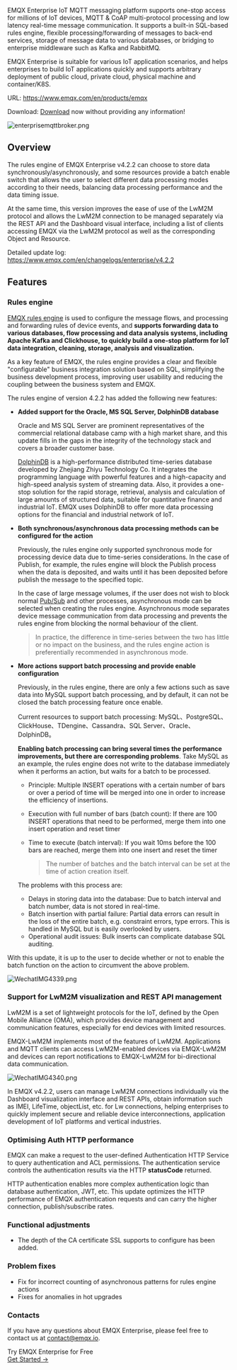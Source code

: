 EMQX Enterprise IoT MQTT messaging platform supports one-stop access for millions of IoT devices, MQTT & CoAP multi-protocol processing and low latency real-time message communication. It supports a built-in SQL-based rules engine, flexible processing/forwarding of messages to back-end services, storage of message data to various databases, or bridging to enterprise middleware such as Kafka and RabbitMQ.

EMQX Enterprise is suitable for various IoT application scenarios, and helps enterprises to build IoT applications quickly and supports arbitrary deployment of public cloud, private cloud, physical machine and container/K8S.

URL: https://www.emqx.com/en/products/emqx

Download: [Download](https://www.emqx.com/en/try?product=enterprise) now without providing any information!

![enterprisemqttbroker.png](https://assets.emqx.com/images/4b87d5ae6dc17bb84f6414e4d8fc504c.png)

## Overview

The rules engine of EMQX Enterprise v4.2.2 can choose to store data synchronously/asynchronously, and some resources provide a batch enable switch that allows the user to select different data processing modes according to their needs, balancing data processing performance and the data timing issue.

At the same time, this version improves the ease of use of the LwM2M protocol and allows the LwM2M connection to be managed separately via the REST API and the Dashboard visual interface, including a list of clients accessing EMQX via the LwM2M protocol as well as the corresponding Object and Resource.

Detailed update log: https://www.emqx.com/en/changelogs/enterprise/v4.2.2

## Features

### Rules engine

[EMQX rules engine](https://www.emqx.io/docs/en/latest/data-integration/rules.html) is used to configure the message flows, and processing and forwarding rules of device events, and **supports forwarding data to various databases, flow processing and data analysis systems, including Apache Kafka and Clickhouse, to quickly build a one-stop platform for IoT data integration, cleaning, storage, analysis and visualization.**

As a key feature of EMQX, the rules engine provides a clear and flexible "configurable" business integration solution based on SQL, simplifying the business development process, improving user usability and reducing the coupling between the business system and EMQX. 

The rules engine of version 4.2.2 has added the following new features:

- **Added support for the Oracle, MS SQL Server, DolphinDB database**

  Oracle and MS SQL Server are prominent representatives of the commercial relational database camp with a high market share, and this update fills in the gaps in the integrity of the technology stack and covers a broader customer base.

  [DolphinDB](https://www.dolphindb.com/) is a high-performance distributed time-series database developed by Zhejiang Zhiyu Technology Co. It integrates the programming language with powerful features and a high-capacity and high-speed analysis system of streaming data. Also, it provides a one-stop solution for the rapid storage, retrieval, analysis and calculation of large amounts of structured data, suitable for quantitative finance and industrial IoT. EMQX uses DolphinDB to offer more data processing options for the financial and industrial network of IoT. 

- **Both synchronous/asynchronous data processing methods can be configured for the action**

  Previously, the rules engine only supported synchronous mode for processing device data due to time-series considerations. In the case of Publish, for example, the rules engine will block the Publish process when the data is deposited, and waits until it has been deposited before publish the message to the specified topic.

  In the case of large message volumes, if the user does not wish to block normal [Pub/Sub](https://www.emqx.com/en/blog/mqtt-5-introduction-to-publish-subscribe-model) and other processes, asynchronous mode can be selected when creating the rules engine. Asynchronous mode separates device message communication from data processing and prevents the rules engine from blocking the normal behaviour of the client.

  > In practice, the difference in time-series between the two has little or no impact on the business, and the rules engine action is preferentially recommended in asynchronous mode.

- **More actions support batch processing and provide enable configuration**

  Previously, in the rules engine, there are only a few actions such as save data into MySQL support batch processing, and by default, it can not be closed the batch processing feature once enable.

  Current resources to support batch processing: MySQL、PostgreSQL、ClickHouse、TDengine、Cassandra、SQL Server、Oracle、DolphinDB。

  **Enabling batch processing can bring several times the performance improvements, but there are corresponding problems**. Take MySQL as an example, the rules engine does not write to the database immediately when it performs an action, but waits for a batch to be processed.

  - Principle: Multiple INSERT operations with a certain number of bars or over a period of time will be merged into one in order to increase the efficiency of insertions.

  - Execution with full number of bars (batch count): If there are 100 INSERT operations that need to be performed, merge them into one insert operation and reset timer

  - Time to execute (batch interval): If you wait 10ms before the 100 bars are reached, merge them into one insert and reset the timer

    > The number of batches and the batch interval can be set at the time of action creation itself.

  The problems with this process are:

  - Delays in storing data into the database: Due to batch interval and batch number, data is not stored in real-time.
  - Batch insertion with partial failure: Partial data errors can result in the loss of the entire batch, e.g. constraint errors, type errors. This is handled in MySQL but is easily overlooked by users.
  - Operational audit issues: Bulk inserts can complicate database SQL auditing.

With this update, it is up to the user to decide whether or not to enable the batch function on the action to circumvent the above problem.

![WechatIMG4339.png](https://assets.emqx.com/images/8d7c7df1d9e383c9b564509403718f6e.png)


### Support for LwM2M visualization and REST API management

LwM2M is a set of lightweight protocols for the IoT, defined by the Open Mobile Alliance (OMA), which provides device management and communication features, especially for end devices with limited resources.

EMQX-LwM2M implements most of the features of LwM2M. Applications and MQTT clients can access LwM2M-enabled devices via EMQX-LwM2M and devices can report notifications to EMQX-LwM2M for bi-directional data communication.

![WechatIMG4340.png](https://assets.emqx.com/images/c5580c872ed07fc6983e3995867c0b51.png)

In EMQX v4.2.2, users can manage LwM2M connections individually via the Dashboard visualization interface and REST APIs, obtain information such as IMEI, LifeTime, objectList, etc. for Lw connections, helping enterprises to quickly implement secure and reliable device interconnections, application development of IoT platforms and vertical industries.




### Optimising Auth HTTP performance

EMQX can make a request to the user-defined Authentication HTTP Service to query authentication and ACL permissions. The authentication service controls the authentication results via the HTTP **statusCode** returned.

HTTP authentication enables more complex authentication logic than database authentication, JWT, etc. This update optimizes the HTTP performance of EMQX authentication requests and can carry the higher connection, publish/subscribe rates.

### Functional adjustments

- The depth of the CA certificate SSL supports to configure has been added.

### Problem fixes

- Fix for incorrect counting of asynchronous patterns for rules engine actions
- Fixes for anomalies in hot upgrades

### Contacts

If you have any questions about EMQX Enterprise, please feel free to contact us at [contact@emqx.io](mailto:contact@emqx.io).


<section class="promotion">
    <div>
        Try EMQX Enterprise for Free
    </div>
    <a href="https://www.emqx.com/en/try?product=enterprise" class="button is-gradient px-5">Get Started →</a >
</section>
